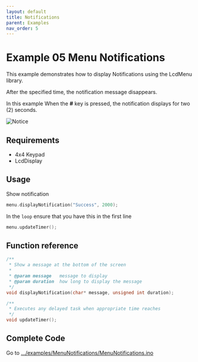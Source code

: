 ```yaml
---
layout: default
title: Notifications
parent: Examples
nav_order: 5
---
```


# Example 05 Menu Notifications

This example demonstrates how to display Notifications using the LcdMenu library.

After the specified time, the notification message disappears.

In this example When the **#** key is pressed, the notification displays for two (2) seconds.

![Notice](https://i.imgur.com/aXuQohA.gif)

## Requirements

- 4x4 Keypad
- LcdDisplay

## Usage

Show notification

```cpp
menu.displayNotification("Success", 2000);
```

In the `loop` ensure that you have this in the first line

```cpp
menu.updateTimer();
```

## Function reference

```cpp
/**
 * Show a message at the bottom of the screen
 *
 * @param message   message to display
 * @param duration  how long to display the message
 */
void displayNotification(char* message, unsigned int duration);
```

```cpp
/**
 * Executes any delayed task when appropriate time reaches
 */
void updateTimer();
```

## Complete Code

Go to [.../examples/MenuNotifications/MenuNotifications.ino](https://github.com/forntoh/LcdMenu/tree/master/examples/MenuNotifications/MenuNotifications.ino)
